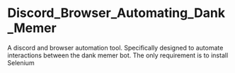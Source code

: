 # Discord_Browser_Automating_Dank_Memer
A discord and browser automation tool. Specifically designed to automate interactions between the dank memer bot.
The only requirement is to install Selenium
